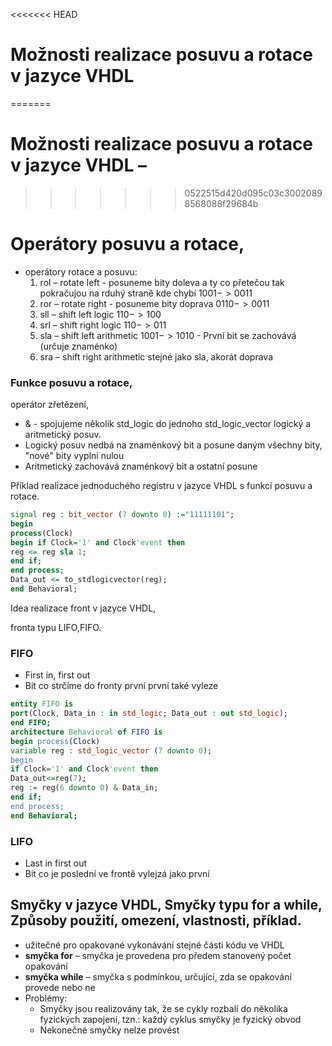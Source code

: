 <<<<<<< HEAD
# Možnosti realizace posuvu a rotace v jazyce VHDL
=======
# Možnosti realizace posuvu a rotace v jazyce VHDL – 
>>>>>>> 0522515d420d095c03c30020898568088f29684b
# Operátory posuvu a rotace, 

- operátory rotace a posuvu: 
	1. rol – rotate left - posuneme bity doleva a ty co přetečou tak pokračujou na rduhý straně kde chybí $1001 -> 0011$
	2. ror – rotate right - posuneme bity doprava $0110 -> 0011$ 
	3. sll – shift left logic $110 -> 100$
	4. srl – shift right logic $110 -> 011$
	5. sla – shift left arithmetic $1 001 -> 1 010$ - První bit se zachovává (určuje znaménko)
	6. sra – shift right arithmetic stejné jako sla, akorát doprava
 

### Funkce posuvu a rotace, 

operátor zřetězení, 
- & - spojujeme několik std_logic do jednoho std_logic_vector
logický a aritmetický posuv. 
- Logický posuv nedbá na znaménkový bit a posune daným všechny bity, "nové" bity vyplní nulou
- Aritmetický zachovává znaménkový bit a ostatní posune

Příklad realizace jednoduchého registru v jazyce VHDL s funkcí posuvu a rotace. 
```vhdl
signal reg : bit_vector (7 downto 0) :="11111101";
begin 
process(Clock) 
begin if Clock='1' and Clock'event then 
reg <= reg sla 1; 
end if; 
end process; 
Data_out <= to_stdlogicvector(reg); 
end Behavioral; 
```

Idea realizace front v jazyce VHDL, 

fronta typu LIFO,FIFO. 
### FIFO
- First in, first out
- Bit co strčíme do fronty první první také vyleze
```vhdl
entity FIFO is 
port(Clock, Data_in : in std_logic; Data_out : out std_logic); 
end FIFO; 
architecture Behavioral of FIFO is 
begin process(Clock) 
variable reg : std_logic_vector (7 downto 0); 
begin 
if Clock='1' and Clock'event then 
Data_out<=reg(7); 
reg := reg(6 downto 0) & Data_in; 
end if; 
end process; 
end Behavioral;
```
### LIFO
- Last in first out
- Bit co je poslední ve frontě vylejzá jako první

## Smyčky v jazyce VHDL, Smyčky typu for a while, Způsoby použití, omezení, vlastnosti, příklad.
- užitečné pro opakované vykonávání stejné části kódu ve VHDL
- **smyčka for** – smyčka je provedena pro předem stanovený počet opakování 
- **smyčka while** – smyčka s podmínkou, určující, zda se opakování provede nebo ne
- Problémy:
	- Smyčky jsou realizovány tak, že se cykly rozbalí do několika fyzických zapojení, tzn.: každý cyklus smyčky je fyzický obvod
	- Nekonečné smyčky nelze provést